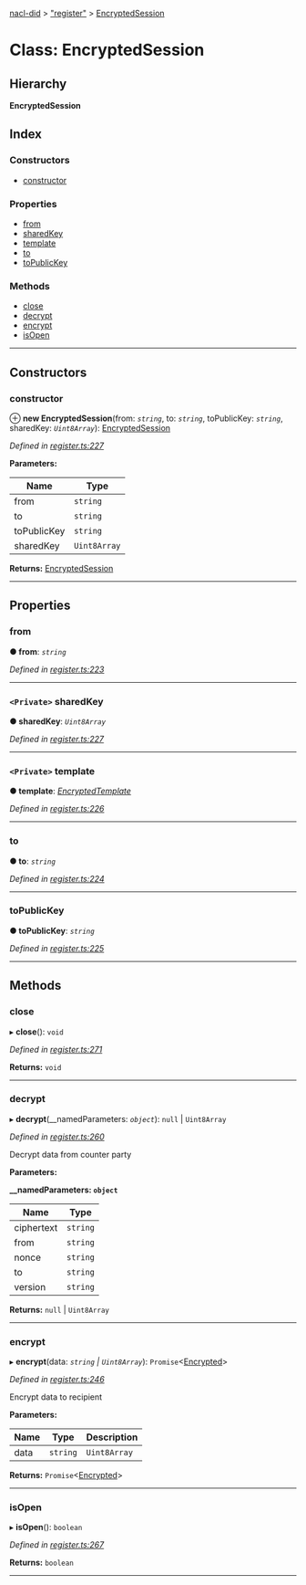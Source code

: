 [nacl-did](../README.md) > ["register"](../modules/_register_.md) > [EncryptedSession](../classes/_register_.encryptedsession.md)

# Class: EncryptedSession

## Hierarchy

**EncryptedSession**

## Index

### Constructors

* [constructor](_register_.encryptedsession.md#constructor)

### Properties

* [from](_register_.encryptedsession.md#from)
* [sharedKey](_register_.encryptedsession.md#sharedkey)
* [template](_register_.encryptedsession.md#template)
* [to](_register_.encryptedsession.md#to)
* [toPublicKey](_register_.encryptedsession.md#topublickey)

### Methods

* [close](_register_.encryptedsession.md#close)
* [decrypt](_register_.encryptedsession.md#decrypt)
* [encrypt](_register_.encryptedsession.md#encrypt)
* [isOpen](_register_.encryptedsession.md#isopen)

---

## Constructors

<a id="constructor"></a>

###  constructor

⊕ **new EncryptedSession**(from: *`string`*, to: *`string`*, toPublicKey: *`string`*, sharedKey: *`Uint8Array`*): [EncryptedSession](_register_.encryptedsession.md)

*Defined in [register.ts:227](https://github.com/uport-project/nacl-did/blob/83e7acd/src/register.ts#L227)*

**Parameters:**

| Name | Type |
| ------ | ------ |
| from | `string` |
| to | `string` |
| toPublicKey | `string` |
| sharedKey | `Uint8Array` |

**Returns:** [EncryptedSession](_register_.encryptedsession.md)

___

## Properties

<a id="from"></a>

###  from

**● from**: *`string`*

*Defined in [register.ts:223](https://github.com/uport-project/nacl-did/blob/83e7acd/src/register.ts#L223)*

___
<a id="sharedkey"></a>

### `<Private>` sharedKey

**● sharedKey**: *`Uint8Array`*

*Defined in [register.ts:227](https://github.com/uport-project/nacl-did/blob/83e7acd/src/register.ts#L227)*

___
<a id="template"></a>

### `<Private>` template

**● template**: *[EncryptedTemplate](../interfaces/_register_.encryptedtemplate.md)*

*Defined in [register.ts:226](https://github.com/uport-project/nacl-did/blob/83e7acd/src/register.ts#L226)*

___
<a id="to"></a>

###  to

**● to**: *`string`*

*Defined in [register.ts:224](https://github.com/uport-project/nacl-did/blob/83e7acd/src/register.ts#L224)*

___
<a id="topublickey"></a>

###  toPublicKey

**● toPublicKey**: *`string`*

*Defined in [register.ts:225](https://github.com/uport-project/nacl-did/blob/83e7acd/src/register.ts#L225)*

___

## Methods

<a id="close"></a>

###  close

▸ **close**(): `void`

*Defined in [register.ts:271](https://github.com/uport-project/nacl-did/blob/83e7acd/src/register.ts#L271)*

**Returns:** `void`

___
<a id="decrypt"></a>

###  decrypt

▸ **decrypt**(__namedParameters: *`object`*): `null` | `Uint8Array`

*Defined in [register.ts:260](https://github.com/uport-project/nacl-did/blob/83e7acd/src/register.ts#L260)*

Decrypt data from counter party

**Parameters:**

**__namedParameters: `object`**

| Name | Type |
| ------ | ------ |
| ciphertext | `string` |
| from | `string` |
| nonce | `string` |
| to | `string` |
| version | `string` |

**Returns:** `null` | `Uint8Array`

___
<a id="encrypt"></a>

###  encrypt

▸ **encrypt**(data: *`string` | `Uint8Array`*): `Promise`<[Encrypted](../interfaces/_register_.encrypted.md)>

*Defined in [register.ts:246](https://github.com/uport-project/nacl-did/blob/83e7acd/src/register.ts#L246)*

Encrypt data to recipient

**Parameters:**

| Name | Type | Description |
| ------ | ------ | ------ |
| data | `string` | `Uint8Array` |   |

**Returns:** `Promise`<[Encrypted](../interfaces/_register_.encrypted.md)>

___
<a id="isopen"></a>

###  isOpen

▸ **isOpen**(): `boolean`

*Defined in [register.ts:267](https://github.com/uport-project/nacl-did/blob/83e7acd/src/register.ts#L267)*

**Returns:** `boolean`

___


